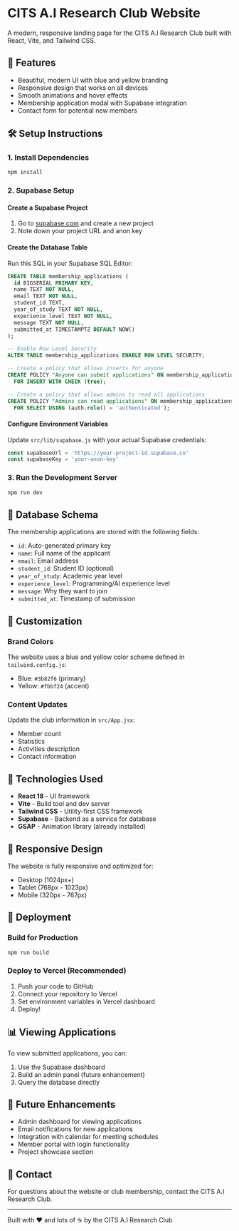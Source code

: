 # CITS A.I Research Club Website

A modern, responsive landing page for the CITS A.I Research Club built with React, Vite, and Tailwind CSS.

## 🚀 Features

- Beautiful, modern UI with blue and yellow branding
- Responsive design that works on all devices
- Smooth animations and hover effects
- Membership application modal with Supabase integration
- Contact form for potential new members

## 🛠️ Setup Instructions

### 1. Install Dependencies
```bash
npm install
```

### 2. Supabase Setup

#### Create a Supabase Project
1. Go to [supabase.com](https://supabase.com) and create a new project
2. Note down your project URL and anon key

#### Create the Database Table
Run this SQL in your Supabase SQL Editor:

```sql
CREATE TABLE membership_applications (
  id BIGSERIAL PRIMARY KEY,
  name TEXT NOT NULL,
  email TEXT NOT NULL,
  student_id TEXT,
  year_of_study TEXT NOT NULL,
  experience_level TEXT NOT NULL,
  message TEXT NOT NULL,
  submitted_at TIMESTAMPTZ DEFAULT NOW()
);

-- Enable Row Level Security
ALTER TABLE membership_applications ENABLE ROW LEVEL SECURITY;

-- Create a policy that allows inserts for anyone
CREATE POLICY "Anyone can submit applications" ON membership_applications
  FOR INSERT WITH CHECK (true);

-- Create a policy that allows admins to read all applications
CREATE POLICY "Admins can read applications" ON membership_applications
  FOR SELECT USING (auth.role() = 'authenticated');
```

#### Configure Environment Variables
Update `src/lib/supabase.js` with your actual Supabase credentials:

```javascript
const supabaseUrl = 'https://your-project-id.supabase.co'
const supabaseKey = 'your-anon-key'
```

### 3. Run the Development Server
```bash
npm run dev
```

## 📝 Database Schema

The membership applications are stored with the following fields:
- `id`: Auto-generated primary key
- `name`: Full name of the applicant
- `email`: Email address
- `student_id`: Student ID (optional)
- `year_of_study`: Academic year level
- `experience_level`: Programming/AI experience level
- `message`: Why they want to join
- `submitted_at`: Timestamp of submission

## 🎨 Customization

### Brand Colors
The website uses a blue and yellow color scheme defined in `tailwind.config.js`:
- Blue: `#3b82f6` (primary)
- Yellow: `#fbbf24` (accent)

### Content Updates
Update the club information in `src/App.jsx`:
- Member count
- Statistics
- Activities description
- Contact information

## 🔧 Technologies Used

- **React 18** - UI framework
- **Vite** - Build tool and dev server
- **Tailwind CSS** - Utility-first CSS framework
- **Supabase** - Backend as a service for database
- **GSAP** - Animation library (already installed)

## 📱 Responsive Design

The website is fully responsive and optimized for:
- Desktop (1024px+)
- Tablet (768px - 1023px)
- Mobile (320px - 767px)

## 🚀 Deployment

### Build for Production
```bash
npm run build
```

### Deploy to Vercel (Recommended)
1. Push your code to GitHub
2. Connect your repository to Vercel
3. Set environment variables in Vercel dashboard
4. Deploy!

## 📊 Viewing Applications

To view submitted applications, you can:
1. Use the Supabase dashboard
2. Build an admin panel (future enhancement)
3. Query the database directly

## 🎯 Future Enhancements

- Admin dashboard for viewing applications
- Email notifications for new applications
- Integration with calendar for meeting schedules
- Member portal with login functionality
- Project showcase section

## 📧 Contact

For questions about the website or club membership, contact the CITS A.I Research Club.

---

Built with ❤️ and lots of ☕ by the CITS A.I Research Club
